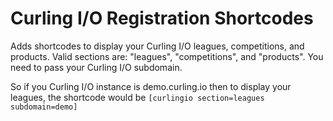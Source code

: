 # Curling I/O Registration Shortcodes

Adds shortcodes to display your Curling I/O leagues, competitions, and products. Valid sections are: "leagues", "competitions", and "products". You need to pass your Curling I/O subdomain.

So if you Curling I/O instance is demo.curling.io then to display your leagues, the shortcode would be `[curlingio section=leagues subdomain=demo]`
